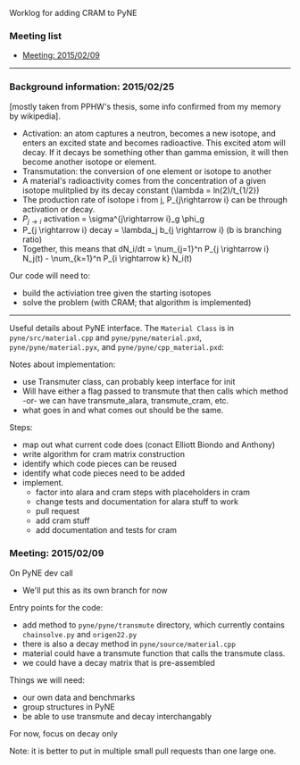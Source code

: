 Worklog for adding CRAM to PyNE

### Meeting list
* [Meeting: 2015/02/09](#meeting-20150209)

***

### Background information: 2015/02/25
[mostly taken from PPHW's thesis, some info confirmed from my memory by wikipedia].
* Activation: an atom captures a neutron, becomes a new isotope, and enters an
  excited state and becomes radioactive. This excited atom will decay. 
  If it decays be something other than gamma emission, it will then become
  another isotope or element.
* Transmutation: the conversion of one element or isotope to another
* A material's radioactivity comes from the concentration of a given isotope
  mulitplied by its decay constant (\lambda = ln(2)/t_{1/2})
* The production rate of isotope i from j, P_{j\rightarrow i} can be through 
  activation or decay.
* $P_{j \rightarrow i}$ activation = \sigma^{j\rightarrow i}_g \phi_g
* P_{j \rightarrow i} decay = \lambda_j b_{j \rightarrow i} (b is branching
  ratio)
* Together, this means that dN_i/dt = \num_{j=1}^n P_{j \rightarrow i} N_j(t)
                                    - \num_{k=1}^n P_{i \rightarrow k} N_i(t)

Our code will need to:
* build the activiation tree given the starting isotopes
* solve the problem (with CRAM; that algorithm is implemented)

-----------------
Useful details about PyNE interface.
The `Material Class` is in `pyne/src/material.cpp` and `pyne/pyne/material.pxd`,
`pyne/pyne/material.pyx`, and `pyne/pyne/cpp_material.pxd`:

Notes about implementation:
* use Transmuter class, can probably keep interface for init
* Will have either a flag passed to transmute that then calls which method
  -or- we can have transmute_alara, transmute_cram, etc. 
* what goes in and what comes out should be the same.

Steps:
* map out what current code does (conact Elliott Biondo and Anthony)
* write algorithm for cram matrix construction
* identify which code pieces can be reused
* identify what code pieces need to be added
* implement. 
  * factor into alara and cram steps with placeholders in cram
  * change tests and documentation for alara stuff to work
  * pull request
  * add cram stuff
  * add documentation and tests for cram

### Meeting: 2015/02/09
On PyNE dev call
* We'll put this as its own branch for now

Entry points for the code:
* add method to `pyne/pyne/transmute` directory, which currently contains
  `chainsolve.py` and `origen22.py`
* there is also a decay method in `pyne/source/material.cpp`
* material could have a transmute function that calls the transmute class.
* we could have a decay matrix that is pre-assembled

Things we will need:
* our own data and benchmarks
* group structures in PyNE
* be able to use transmute and decay interchangably

For now, focus on decay only

Note: it is better to put in multiple small pull requests than one large one.
